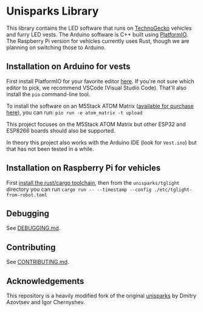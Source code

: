 # Unisparks Library

This library contains the LED software that runs on
[TechnoGecko](https://www.technogecko.org/) vehicles and furry LED vests.
The Arduino software is C++ built using [PlatformIO](https://platformio.org/).
The Raspberry Pi version for vehicles currently uses Rust,
though we are planning on switching those to Arduino.

## Installation on Arduino for vests

First install PlatformIO for your favorite editor [here](https://platformio.org/platformio-ide).
If you're not sure which editor to pick, we recommend VSCode (Visual Studio Code).
That'll also install the `pio` command-line tool.

To install the software on an M5Stack ATOM Matrix
([available for purchase here](https://shop.m5stack.com/collections/m5-atom/products/atom-matrix-esp32-development-kit)),
you can run: `pio run -e atom_matrix -t upload`

This project focuses on the M5Stack ATOM Matrix but other ESP32 and ESP8266 boards should also be supported.

In theory this project also works with the Arduino IDE (look for `Vest.ino`) but that has not been tested in a while.

## Installation on Raspberry Pi for vehicles

First [install the rust/cargo toolchain](https://www.rust-lang.org/tools/install),
then from the `unisparks/tglight` directory you can run
`cargo run -- --timestamp --config ./etc/tglight-from-robot.toml`

## Debugging

See [DEBUGGING.md](DEBUGGING.md).

## Contributing

See [CONTRIBUTING.md](CONTRIBUTING.md).

## Acknowledgements

This repository is a heavily modified fork of the original
[unisparks](https://github.com/unisparks/unisparks) by Dmitry Azovtsev and Igor Chernyshev.
